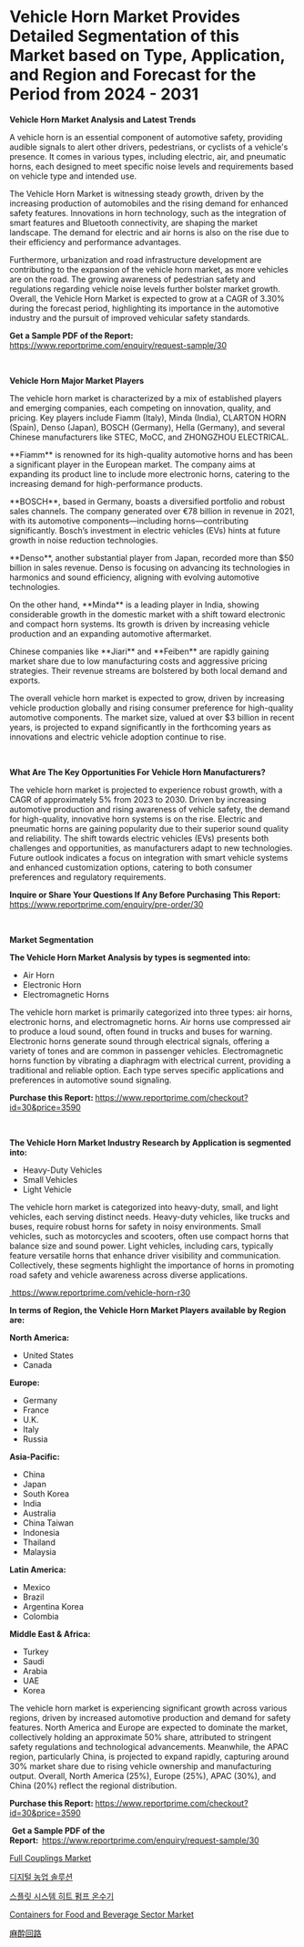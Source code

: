 <p><h1>Vehicle Horn Market Provides Detailed Segmentation of this Market based on Type, Application, and Region and Forecast for the Period from 2024 - 2031</h1></p><p><strong>Vehicle Horn Market Analysis and Latest Trends</strong></p>
<p><p>A vehicle horn is an essential component of automotive safety, providing audible signals to alert other drivers, pedestrians, or cyclists of a vehicle's presence. It comes in various types, including electric, air, and pneumatic horns, each designed to meet specific noise levels and requirements based on vehicle type and intended use.</p><p>The Vehicle Horn Market is witnessing steady growth, driven by the increasing production of automobiles and the rising demand for enhanced safety features. Innovations in horn technology, such as the integration of smart features and Bluetooth connectivity, are shaping the market landscape. The demand for electric and air horns is also on the rise due to their efficiency and performance advantages.</p><p>Furthermore, urbanization and road infrastructure development are contributing to the expansion of the vehicle horn market, as more vehicles are on the road. The growing awareness of pedestrian safety and regulations regarding vehicle noise levels further bolster market growth. Overall, the Vehicle Horn Market is expected to grow at a CAGR of 3.30% during the forecast period, highlighting its importance in the automotive industry and the pursuit of improved vehicular safety standards.</p></p>
<p><strong>Get a Sample PDF of the Report:&nbsp;</strong> <a href="https://www.reportprime.com/enquiry/request-sample/30">https://www.reportprime.com/enquiry/request-sample/30</a></p>
<p>&nbsp;</p>
<p><strong>Vehicle Horn Major Market Players</strong></p>
<p><p>The vehicle horn market is characterized by a mix of established players and emerging companies, each competing on innovation, quality, and pricing. Key players include Fiamm (Italy), Minda (India), CLARTON HORN (Spain), Denso (Japan), BOSCH (Germany), Hella (Germany), and several Chinese manufacturers like STEC, MoCC, and ZHONGZHOU ELECTRICAL.</p><p>**Fiamm** is renowned for its high-quality automotive horns and has been a significant player in the European market. The company aims at expanding its product line to include more electronic horns, catering to the increasing demand for high-performance products.</p><p>**BOSCH**, based in Germany, boasts a diversified portfolio and robust sales channels. The company generated over €78 billion in revenue in 2021, with its automotive components—including horns—contributing significantly. Bosch’s investment in electric vehicles (EVs) hints at future growth in noise reduction technologies.</p><p>**Denso**, another substantial player from Japan, recorded more than $50 billion in sales revenue. Denso is focusing on advancing its technologies in harmonics and sound efficiency, aligning with evolving automotive technologies.</p><p>On the other hand, **Minda** is a leading player in India, showing considerable growth in the domestic market with a shift toward electronic and compact horn systems. Its growth is driven by increasing vehicle production and an expanding automotive aftermarket.</p><p>Chinese companies like **Jiari** and **Feiben** are rapidly gaining market share due to low manufacturing costs and aggressive pricing strategies. Their revenue streams are bolstered by both local demand and exports.</p><p>The overall vehicle horn market is expected to grow, driven by increasing vehicle production globally and rising consumer preference for high-quality automotive components. The market size, valued at over $3 billion in recent years, is projected to expand significantly in the forthcoming years as innovations and electric vehicle adoption continue to rise.</p></p>
<p>&nbsp;</p>
<p><strong>What Are The Key Opportunities For Vehicle Horn Manufacturers?</strong></p>
<p><p>The vehicle horn market is projected to experience robust growth, with a CAGR of approximately 5% from 2023 to 2030. Driven by increasing automotive production and rising awareness of vehicle safety, the demand for high-quality, innovative horn systems is on the rise. Electric and pneumatic horns are gaining popularity due to their superior sound quality and reliability. The shift towards electric vehicles (EVs) presents both challenges and opportunities, as manufacturers adapt to new technologies. Future outlook indicates a focus on integration with smart vehicle systems and enhanced customization options, catering to both consumer preferences and regulatory requirements.</p></p>
<p><strong>Inquire or Share Your Questions If Any Before Purchasing This Report:</strong> <a href="https://www.reportprime.com/enquiry/pre-order/30">https://www.reportprime.com/enquiry/pre-order/30</a></p>
<p>&nbsp;</p>
<p><strong>Market Segmentation</strong></p>
<p><strong>The Vehicle Horn Market Analysis by types is segmented into:</strong></p>
<p><ul><li>Air Horn</li><li>Electronic Horn</li><li>Electromagnetic Horns</li></ul></p>
<p><p>The vehicle horn market is primarily categorized into three types: air horns, electronic horns, and electromagnetic horns. Air horns use compressed air to produce a loud sound, often found in trucks and buses for warning. Electronic horns generate sound through electrical signals, offering a variety of tones and are common in passenger vehicles. Electromagnetic horns function by vibrating a diaphragm with electrical current, providing a traditional and reliable option. Each type serves specific applications and preferences in automotive sound signaling.</p></p>
<p><strong>Purchase this Report:&nbsp;</strong><a href="https://www.reportprime.com/checkout?id=30&price=3590">https://www.reportprime.com/checkout?id=30&price=3590</a></p>
<p>&nbsp;</p>
<p><strong>The Vehicle Horn Market Industry Research by Application is segmented into:</strong></p>
<p><ul><li>Heavy-Duty Vehicles</li><li>Small Vehicles</li><li>Light Vehicle</li></ul></p>
<p><p>The vehicle horn market is categorized into heavy-duty, small, and light vehicles, each serving distinct needs. Heavy-duty vehicles, like trucks and buses, require robust horns for safety in noisy environments. Small vehicles, such as motorcycles and scooters, often use compact horns that balance size and sound power. Light vehicles, including cars, typically feature versatile horns that enhance driver visibility and communication. Collectively, these segments highlight the importance of horns in promoting road safety and vehicle awareness across diverse applications.</p></p>
<p><a href="https://www.reportprime.com/vehicle-horn-r30">&nbsp;https://www.reportprime.com/vehicle-horn-r30</a></p>
<p><strong>In terms of Region, the Vehicle Horn Market Players available by Region are:</strong></p>
<p>
    <p> <strong> North America: </strong>
        <ul>
            <li>United States</li>
            <li>Canada</li>
        </ul>
        </p> 
    <p> <strong> Europe: </strong>
        <ul>
            <li>Germany</li>
            <li>France</li>
            <li>U.K.</li>
            <li>Italy</li>
            <li>Russia</li>
        </ul>
        </p> 
    <p> <strong> Asia-Pacific: </strong>
        <ul>
            <li>China</li>
            <li>Japan</li>
            <li>South Korea</li>
            <li>India</li>
            <li>Australia</li>
            <li>China Taiwan</li>
            <li>Indonesia</li>
            <li>Thailand</li>
            <li>Malaysia</li>
        </ul>
        </p> 
    <p> <strong> Latin America: </strong>
        <ul>
            <li>Mexico</li>
            <li>Brazil</li>
            <li>Argentina Korea</li>
            <li>Colombia</li>
        </ul>
        </p> 
    <p> <strong> Middle East & Africa: </strong>
        <ul>
            <li>Turkey</li>
            <li>Saudi</li>
            <li>Arabia</li>
            <li>UAE</li>
            <li>Korea</li>
        </ul>
    </p>
    </p>
<p><p>The vehicle horn market is experiencing significant growth across various regions, driven by increased automotive production and demand for safety features. North America and Europe are expected to dominate the market, collectively holding an approximate 50% share, attributed to stringent safety regulations and technological advancements. Meanwhile, the APAC region, particularly China, is projected to expand rapidly, capturing around 30% market share due to rising vehicle ownership and manufacturing output. Overall, North America (25%), Europe (25%), APAC (30%), and China (20%) reflect the regional distribution.</p></p>
<p><strong>Purchase this Report: </strong><a href="https://www.reportprime.com/checkout?id=30&price=3590">https://www.reportprime.com/checkout?id=30&price=3590</a></p>
<p>&nbsp;<strong>Get a Sample PDF of the Report:&nbsp;&nbsp;</strong><a href="https://www.reportprime.com/enquiry/request-sample/30">https://www.reportprime.com/enquiry/request-sample/30</a></p>
<p><strong></strong></p>
<p><p><a href="https://medium.com/@borisfisher2023/comprehensive-analysis-of-the-global-full-couplings-market-growth-trends-market-forecasts-2024-92540c6ea104">Full Couplings Market</a></p><p><a href="https://medium.com/@ransomjohns73/%EB%94%94%EC%A7%80%ED%84%B8-%EB%86%8D%EC%97%85-%EC%86%94%EB%A3%A8%EC%85%98-%EC%8B%9C%EC%9E%A5-%EC%97%AD%ED%95%99-%ED%83%90%EC%83%89-%EA%B8%80%EB%A1%9C%EB%B2%8C-%ED%8A%B8%EB%A0%8C%EB%93%9C-%EB%B0%8F-%EB%AF%B8%EB%9E%98-%EC%84%B1%EC%9E%A5-%EC%A0%84%EB%A7%9D-2024-2031-196%ED%8E%98%EC%9D%B4%EC%A7%80%EC%97%90-%EA%B1%B8%EC%B3%90-%EB%8B%A4%EB%A4%84%EC%A1%8C%EC%8A%B5%EB%8B%88%EB%8B%A4-01af17cd785d">디지털 농업 솔루션</a></p><p><a href="https://medium.com/@ransomjohns73/%EC%8B%9C%EC%8A%A4%ED%85%9C-%ED%9E%88%ED%8A%B8-%ED%8E%8C%ED%94%84-%EC%98%A8%EC%88%98%EA%B8%B0-%EC%8B%9C%EC%9E%A5-%EA%B7%9C%EB%AA%A8-%EB%B0%8F-%EC%A0%90%EC%9C%A0%EC%9C%A8-%EB%B6%84%EC%84%9D-%EC%84%B1%EC%9E%A5-%EC%B6%94%EC%84%B8-%EB%B0%8F-2024-2031%EB%85%84-%EC%98%88%EC%B8%A1-e1808be12885">스플릿 시스템 히트 펌프 온수기</a></p><p><a href="https://issuu.com/reportprime-2/docs/containers-for-food-and-beverage-se_a9e73e2291d633">Containers for Food and Beverage Sector Market</a></p><p><a href="https://medium.com/@opalkilback2023/%E9%BA%BB%E9%85%94%E5%9B%9E%E8%B7%AF%E5%B8%82%E5%A0%B4%E3%81%AE%E3%83%8A%E3%83%93%E3%82%B2%E3%83%BC%E3%83%88-2024%E5%B9%B4%E3%81%8B%E3%82%892031%E5%B9%B4%E3%81%BE%E3%81%A7%E3%81%AE%E5%B0%82%E9%96%80%E7%9A%84%E5%88%86%E6%9E%90%E3%81%A8%E5%B8%82%E5%A0%B4%E4%BA%88%E6%B8%AC-b0a717ae42b3">麻酔回路</a></p></p>